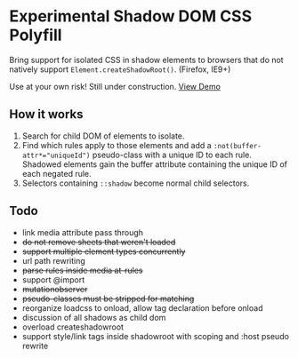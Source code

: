 # Experimental Shadow DOM CSS Polyfill

Bring support for isolated CSS in shadow elements to browsers that do not natively support `Element.createShadowRoot()`. (Firefox, IE9+)

Use at your own risk! Still under construction. [View Demo](http://numtel.github.io/shadowcss-polyfill-demo)

## How it works

1. Search for child DOM of elements to isolate.
2. Find which rules apply to those elements and add a `:not(buffer-attr*="uniqueId")` 
    pseudo-class with a unique ID to each rule. Shadowed elements gain the buffer 
    attribute containing the unique ID of each negated rule.
3. Selectors containing `::shadow` become normal child selectors.

## Todo

* link media attribute pass through
* ~~do not remove sheets that weren't loaded~~
* ~~support multiple element types concurrently~~
* url path rewriting
* ~~parse rules inside media at-rules~~
* support @import
* ~~mutationobserver~~
* ~~pseudo-classes must be stripped for matching~~
* reorganize loadcss to onload, allow tag declaration before onload
* discussion of all shadows as child dom
* overload createshadowroot
* support style/link tags inside shadowroot with scoping and :host pseudo rewrite
